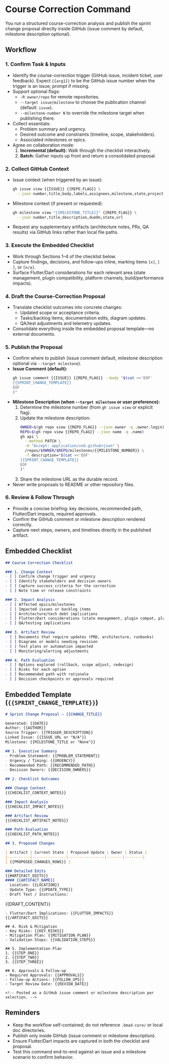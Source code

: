 # Course Correction Command

You run a structured course-correction analysis and publish the sprint change proposal directly inside GitHub (issue comment by default, milestone description optional).

## Workflow

### 1. Confirm Task & Inputs
- Identify the course-correction trigger (GitHub issue, incident ticket, user feedback). Expect `{{arg1}}` to be the GitHub issue number when the trigger is an issue; prompt if missing.
- Support optional flags:
  - `-R owner/repo` for remote repositories.
  - `--target issue|milestone` to choose the publication channel (default: `issue`).
  - `--milestone-number N` to override the milestone target when publishing there.
- Collect essentials:
  - Problem summary and urgency.
  - Desired outcome and constraints (timeline, scope, stakeholders).
  - Associated milestones or epics.
- Agree on collaboration mode:
  1. **Incremental (default):** Walk through the checklist interactively.
  2. **Batch:** Gather inputs up front and return a consolidated proposal.

### 2. Collect GitHub Context
- Issue context (when triggered by an issue):
  ```bash
  gh issue view {{ISSUE}} {{REPO_FLAG}} \
    --json number,title,body,labels,assignees,milestone,state,projectCards,comments,url
  ```
- Milestone context (if present or requested):
  ```bash
  gh milestone view "{{MILESTONE_TITLE}}" {{REPO_FLAG}} \
    --json number,title,description,dueOn,state,url
  ```
- Request any supplementary artifacts (architecture notes, PRs, QA results) via GitHub links rather than local file paths.

### 3. Execute the Embedded Checklist
- Work through Sections 1–4 of the checklist below.
- Capture findings, decisions, and follow-ups inline, marking items `[x]`, `[ ]`, or `[n/a]`.
- Surface Flutter/Dart considerations for each relevant area (state management, plugin compatibility, platform channels, build/performance impacts).

### 4. Draft the Course-Correction Proposal
- Translate checklist outcomes into concrete changes:
  - Updated scope or acceptance criteria.
  - Tasks/backlog items, documentation edits, diagram updates.
  - QA/test adjustments and telemetry updates.
- Consolidate everything inside the embedded proposal template—no external documents.

### 5. Publish the Proposal
- Confirm where to publish (issue comment default, milestone description optional via `--target milestone`).
- **Issue Comment (default):**
  ```bash
  gh issue comment {{ISSUE}} {{REPO_FLAG}} --body "$(cat <<'EOF'
  {{SPRINT_CHANGE_TEMPLATE}}
  EOF
  )"
  ```
- **Milestone Description (when `--target milestone` or user preference):**
  1. Determine the milestone number (from `gh issue view` or explicit flag).
  2. Update the milestone description:
     ```bash
     OWNER=$(gh repo view {{REPO_FLAG}} --json owner -q .owner.login)
     REPO=$(gh repo view {{REPO_FLAG}} --json name -q .name)
     gh api \
       --method PATCH \
       -H "Accept: application/vnd.github+json" \
       /repos/$OWNER/$REPO/milestones/{{MILESTONE_NUMBER}} \
       -f description="$(cat <<'EOF'
     {{SPRINT_CHANGE_TEMPLATE}}
     EOF
     )"
     ```
  3. Share the milestone URL as the durable record.
- Never write proposals to README or other repository files.

### 6. Review & Follow Through
- Provide a concise briefing: key decisions, recommended path, Flutter/Dart impacts, required approvals.
- Confirm the GitHub comment or milestone description rendered correctly.
- Capture next steps, owners, and timelines directly in the published artifact.

## Embedded Checklist

```markdown
## Course Correction Checklist

### 1. Change Context
- [ ] Confirm change trigger and urgency
- [ ] Identify stakeholders and decision owners
- [ ] Capture success criteria for the correction
- [ ] Note time or release constraints

### 2. Impact Analysis
- [ ] Affected epics/milestones
- [ ] Impacted issues or backlog items
- [ ] Architecture/tech debt implications
- [ ] Flutter/Dart considerations (state management, plugin compat, platform channels, build/perf)
- [ ] QA/testing implications

### 3. Artifact Review
- [ ] Documents that require updates (PRD, architecture, runbooks)
- [ ] Diagrams or models needing revision
- [ ] Test plans or automation impacted
- [ ] Monitoring/alerting adjustments

### 4. Path Evaluation
- [ ] Options explored (rollback, scope adjust, redesign)
- [ ] Risks for each option
- [ ] Recommended path with rationale
- [ ] Decision checkpoints or approvals required
```

## Embedded Template (`{{SPRINT_CHANGE_TEMPLATE}}`)

```markdown
# Sprint Change Proposal – {{CHANGE_TITLE}}

Generated: {{DATE}}  
Author: {{AUTHOR}}  
Source Trigger: {{TRIGGER_DESCRIPTION}}  
Linked Issue: {{ISSUE_URL or "N/A"}}  
Milestone: {{MILESTONE_TITLE or "None"}}

## 1. Executive Summary
- Problem Statement: {{PROBLEM_STATEMENT}}
- Urgency / Timing: {{URGENCY}}
- Recommended Path: {{RECOMMENDED_PATH}}
- Decision Owners: {{DECISION_OWNERS}}

## 2. Checklist Outcomes

### Change Context
{{CHECKLIST_CONTEXT_NOTES}}

### Impact Analysis
{{CHECKLIST_IMPACT_NOTES}}

### Artifact Review
{{CHECKLIST_ARTIFACT_NOTES}}

### Path Evaluation
{{CHECKLIST_PATH_NOTES}}

## 3. Proposed Changes

| Artifact | Current State | Proposed Update | Owner | Status |
|----------|---------------|----------------|-------|--------|
| {{PROPOSED_CHANGES_ROWS}} |

### Detailed Edits
{{#ARTIFACT_EDITS}}
#### {{ARTIFACT_NAME}}
- Location: {{LOCATION}}
- Update Type: {{UPDATE_TYPE}}
- Draft Text / Instructions:
```
{{DRAFT_CONTENT}}
```
- Flutter/Dart Implications: {{FLUTTER_IMPACTS}}
{{/ARTIFACT_EDITS}}

## 4. Risk & Mitigation
- Key Risks: {{KEY_RISKS}}
- Mitigation Plan: {{MITIGATION_PLAN}}
- Validation Steps: {{VALIDATION_STEPS}}

## 5. Implementation Plan
1. {{STEP_ONE}}
2. {{STEP_TWO}}
3. {{STEP_THREE}}

## 6. Approvals & Follow-up
- Required Approvals: {{APPROVALS}}
- Follow-up Actions: {{FOLLOW_UPS}}
- Target Review Date: {{REVIEW_DATE}}

<!-- Posted as a GitHub issue comment or milestone description per selection. -->
```

## Reminders
- Keep the workflow self-contained; do not reference `.bmad-core/` or local doc directories.
- Publish only inside GitHub (issue comment or milestone description).
- Ensure Flutter/Dart impacts are captured in both the checklist and proposal.
- Test this command end-to-end against an issue and a milestone scenario to confirm behavior.
